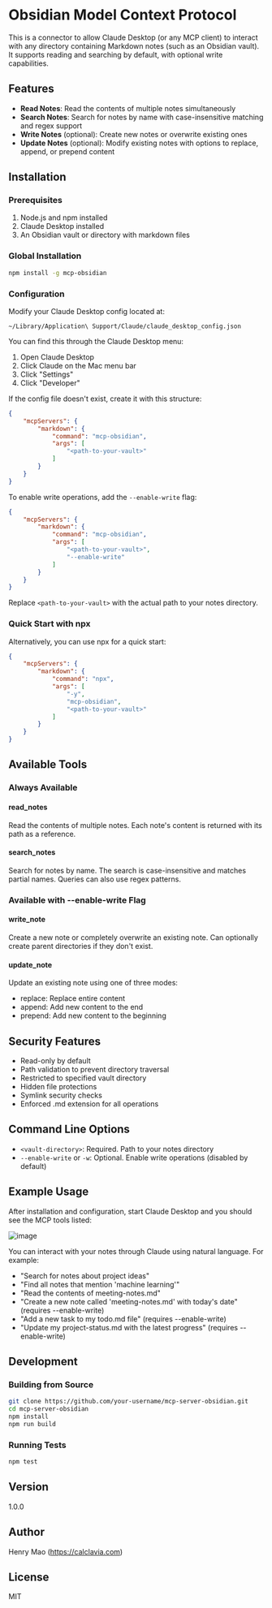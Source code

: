 # Obsidian Model Context Protocol

This is a connector to allow Claude Desktop (or any MCP client) to interact with any directory containing Markdown notes (such as an Obsidian vault). It supports reading and searching by default, with optional write capabilities.

## Features

- **Read Notes**: Read the contents of multiple notes simultaneously
- **Search Notes**: Search for notes by name with case-insensitive matching and regex support
- **Write Notes** (optional): Create new notes or overwrite existing ones
- **Update Notes** (optional): Modify existing notes with options to replace, append, or prepend content

## Installation

### Prerequisites
1. Node.js and npm installed
2. Claude Desktop installed
3. An Obsidian vault or directory with markdown files

### Global Installation
```bash
npm install -g mcp-obsidian
```

### Configuration
Modify your Claude Desktop config located at:

`~/Library/Application\ Support/Claude/claude_desktop_config.json`

You can find this through the Claude Desktop menu:
1. Open Claude Desktop
2. Click Claude on the Mac menu bar
3. Click "Settings"
4. Click "Developer"

If the config file doesn't exist, create it with this structure:

```json
{
    "mcpServers": {
        "markdown": {
            "command": "mcp-obsidian",
            "args": [
                "<path-to-your-vault>"
            ]
        }
    }
}
```

To enable write operations, add the `--enable-write` flag:

```json
{
    "mcpServers": {
        "markdown": {
            "command": "mcp-obsidian",
            "args": [
                "<path-to-your-vault>",
                "--enable-write"
            ]
        }
    }
}
```

Replace `<path-to-your-vault>` with the actual path to your notes directory.

### Quick Start with npx
Alternatively, you can use npx for a quick start:

```json
{
    "mcpServers": {
        "markdown": {
            "command": "npx",
            "args": [
                "-y",
                "mcp-obsidian",
                "<path-to-your-vault>"
            ]
        }
    }
}
```

## Available Tools

### Always Available
#### read_notes
Read the contents of multiple notes. Each note's content is returned with its path as a reference.

#### search_notes
Search for notes by name. The search is case-insensitive and matches partial names. Queries can also use regex patterns.

### Available with --enable-write Flag
#### write_note
Create a new note or completely overwrite an existing note. Can optionally create parent directories if they don't exist.

#### update_note
Update an existing note using one of three modes:
- replace: Replace entire content
- append: Add new content to the end
- prepend: Add new content to the beginning

## Security Features

- Read-only by default
- Path validation to prevent directory traversal
- Restricted to specified vault directory
- Hidden file protections
- Symlink security checks
- Enforced .md extension for all operations

## Command Line Options

- `<vault-directory>`: Required. Path to your notes directory
- `--enable-write` or `-w`: Optional. Enable write operations (disabled by default)

## Example Usage

After installation and configuration, start Claude Desktop and you should see the MCP tools listed:

![image](./images/mcp-tools.png)

You can interact with your notes through Claude using natural language. For example:
- "Search for notes about project ideas"
- "Find all notes that mention 'machine learning'"
- "Read the contents of meeting-notes.md"
- "Create a new note called 'meeting-notes.md' with today's date" (requires --enable-write)
- "Add a new task to my todo.md file" (requires --enable-write)
- "Update my project-status.md with the latest progress" (requires --enable-write)

## Development

### Building from Source
```bash
git clone https://github.com/your-username/mcp-server-obsidian.git
cd mcp-server-obsidian
npm install
npm run build
```

### Running Tests
```bash
npm test
```

## Version
1.0.0

## Author
Henry Mao (https://calclavia.com)

## License
MIT